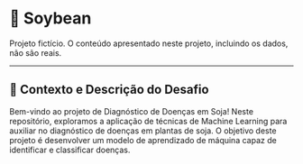 # 🌱 Soybean

Projeto fictício. O conteúdo apresentado neste projeto, incluindo os dados, não são reais.
***
## 🍃 Contexto e Descrição do Desafio
Bem-vindo ao projeto de Diagnóstico de Doenças em Soja! Neste repositório, exploramos a aplicação de técnicas de Machine Learning para auxiliar no diagnóstico de doenças em plantas de soja. O objetivo deste projeto é desenvolver um modelo de aprendizado de máquina capaz de identificar e classificar doenças.
